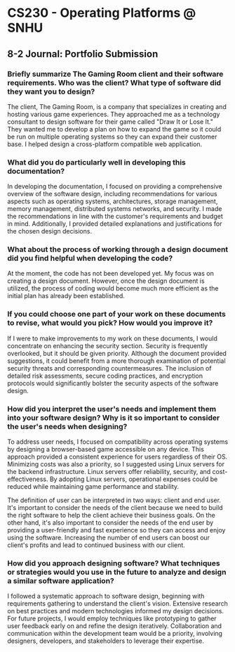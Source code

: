 # CS230 - Operating Platforms @ SNHU

## 8-2 Journal: Portfolio Submission

### Briefly summarize The Gaming Room client and their software requirements. Who was the client? What type of software did they want you to design?

The client, The Gaming Room, is a company that specializes in creating and hosting various game experiences. They approached me as a technology consultant to design software for their game called "Draw It or Lose It." They wanted me to develop a plan on how to expand the game so it could be run on multiple operating systems so they can expand their customer base. I helped design a cross-platform compatible web application.

### What did you do particularly well in developing this documentation?

In developing the documentation, I focused on providing a comprehensive overview of the software design, including recommendations for various aspects such as operating systems, architectures, storage management, memory management, distributed systems networks, and security. I made the recommendations in line with the customer's requirements and budget in mind. Additionally, I provided detailed explanations and justifications for the chosen design decisions.

### What about the process of working through a design document did you find helpful when developing the code?

At the moment, the code has not been developed yet. My focus was on creating a design document. However, once the design document is utilized, the process of coding would become much more efficient as the initial plan has already been established.

### If you could choose one part of your work on these documents to revise, what would you pick? How would you improve it?

If I were to make improvements to my work on these documents, I would concentrate on enhancing the security section. Security is frequently overlooked, but it should be given priority. Although the document provided suggestions, it could benefit from a more thorough examination of potential security threats and corresponding countermeasures. The inclusion of detailed risk assessments, secure coding practices, and encryption protocols would significantly bolster the security aspects of the software design.

### How did you interpret the user's needs and implement them into your software design? Why is it so important to consider the user's needs when designing?

To address user needs, I focused on compatibility across operating systems by designing a browser-based game accessible on any device. This approach provided a consistent experience for users regardless of their OS. Minimizing costs was also a priority, so I suggested using Linux servers for the backend infrastructure. Linux servers offer reliability, security, and cost-effectiveness. By adopting Linux servers, operational expenses could be reduced while maintaining game performance and stability.

The definition of user can be interpreted in two ways: client and end user. It's important to consider the needs of the client because we need to build the right software to help the client achieve their business goals. On the other hand, it's also important to consider the needs of the end user by providing a user-friendly and fast experience so they can access and enjoy using the software. Increasing the number of end users can boost our client's profits and lead to continued business with our client.

### How did you approach designing software? What techniques or strategies would you use in the future to analyze and design a similar software application?

I followed a systematic approach to software design, beginning with requirements gathering to understand the client's vision. Extensive research on best practices and modern technologies informed my design decisions. For future projects, I would employ techniques like prototyping to gather user feedback early on and refine the design iteratively. Collaboration and communication within the development team would be a priority, involving designers, developers, and stakeholders to leverage their expertise.

